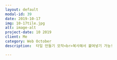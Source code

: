 ```yaml
---
layout: default
modal-id: 39
date: 2019-10-17
img: 10-17tile.jpg
alt: image-alt
project-date: 10 2019
client: Me
category: Web October
description:  타일 만들기 모작<br>복사해서 붙여넣기 가능!

---
```

